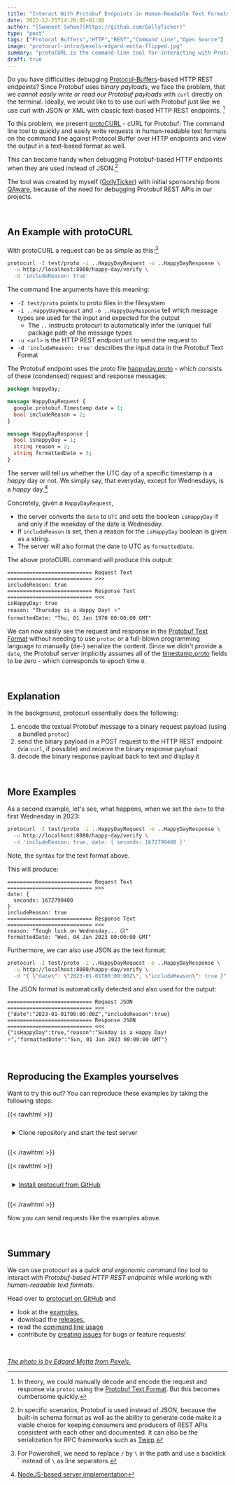 ```yaml
---
title: "Interact With Protobuf Endpoints in Human-Readable Text Formats Using protoCURL"
date: 2022-12-21T14:20:05+01:00
author: "[Swaneet Sahoo](https://github.com/GollyTicker)"
type: "post"
tags: ["Protocol Buffers","HTTP","REST","Command Line","Open Source"]
image: "protocurl-intro/pexels-edgard-motta-flipped.jpg"
summary: "protoCURL is the command-line tool for interacting with Protobuf over HTTP REST endpoints using human-readable text formats"
draft: true
---
```


Do you have difficulties debugging [Protocol-Buffers][Protocol-Buffers]-based HTTP REST endpoints? Since Protobuf uses *binary payloads*, we face the problem, that we *cannot easily write or read our Protobuf payloads* with `curl` directly on the terminal. Ideally, we would like to to use curl with Protobuf just like we use curl with JSON or XML with classic text-based HTTP REST endpoints. [^via-protoc]

[Protocol-Buffers]: https://developers.google.com/protocol-buffers

To this problem, we present [protoCURL][protoCURL] - cURL for Protobuf: The command line tool to quickly and easily write requests in human-readable text formats on the command line against Protocol Buffer over HTTP endpoints and view the output in a text-based format as well.

[protoCURL]: https://github.com/qaware/protocurl

This can become handy when debugging Protobuf-based HTTP endpoints when they are used instead of JSON.[^protobuf-uses]

The tool was created by myself ([GollyTicker](https://github.com/GollyTicker)) with initial sponsorship from [QAware](https://qaware.de), because of the need for debugging Protobuf REST APIs in our projects.


&nbsp; <!-- add artificial spacing -->
## An Example with protoCURL

With protoCURL a request can be as simple as this:[^powershell-syntax]
```bash
protocurl -I test/proto -i ..HappyDayRequest -o ..HappyDayResponse \
  -u http://localhost:8080/happy-day/verify \
  -d 'includeReason: true'
```

The command line arguments have this meaning:
* `-I test/proto` points to proto files in the filesystem
* `-i ..HappyDayRequest` and `-o ..HappyDayResponse` tell which message types are used for the input and expected for the output
    * The `..` instructs protocurl to automatically infer the (unique) full package path of the message types
* `-u <url>` is the HTTP REST endpoint url to send the request to
* `-d 'includeReason: true'` describes the input data in the Protobuf Text Format

The Protobuf endpoint uses the proto file [happyday.proto][happyday.proto] - which consists of these (condensed) request and response messages:

[happyday.proto]: https://github.com/qaware/protocurl/blob/main/test/proto/happyday.proto

```protobuf
package happyday;

message HappyDayRequest {
  google.protobuf.Timestamp date = 1;
  bool includeReason = 2;
}

message HappyDayResponse {
  bool isHappyDay = 1;
  string reason = 2;
  string formattedDate = 3;
}
```

The server will tell us whether the UTC day of a specific timestamp is a *happy* day or not. We simply say, that everyday, except for Wednesdays, is a *happy* day.[^test-server-code] 

Concretely, given a `HappyDayRequest`,
* the server converts the `date` to `UTC` and sets the boolean `isHappyDay` if and only if the weekday of the date is Wednesday.
* If `includeReason` is set, then a reason for the `isHappyDay` boolean is given as a string.
* The server will also format the date to UTC as `formattedDate`.


The above protoCURL command will produce this output:
```console
=========================== Request Text     =========================== >>>
includeReason: true
=========================== Response Text    =========================== <<<
isHappyDay: true
reason: "Thursday is a Happy Day! ⭐"
formattedDate: "Thu, 01 Jan 1970 00:00:00 GMT"
```

We can now easily see the request and response in the [Protobuf Text Format][protocurl-protobuf-text-format] without needing to use `protoc` or a full-blown programming language to manually (de-) serialize the content. Since we didn't provide a `date`, the Protobuf server implicitly assumes all of the [timestamp.proto][timestamp.proto] fields to be zero - which corresponds to epoch time `0`.

[protocurl-protobuf-text-format]: https://github.com/qaware/protocurl#protobuf-text-format

[timestamp.proto]: https://github.com/protocolbuffers/protobuf/blob/main/src/google/protobuf/timestamp.proto


&nbsp; <!-- add artificial spacing -->
## Explanation

In the background, protocurl essentially does the following:
1. encode the textual Protobuf message to a binary request payload (using a bundled `protoc`)
2. send the binary payload in a POST request to the HTTP REST endpoint (via `curl`, if possible) and receive the binary response payload
3. decode the binary response payload back to text and display it


&nbsp; <!-- add artificial spacing -->
## More Examples

As a second example, let's see, what happens, when we set the `date` to the first Wednesday in 2023:
```bash
protocurl -I test/proto -i ..HappyDayRequest -o ..HappyDayResponse \
  -u http://localhost:8080/happy-day/verify \
  -d 'includeReason: true, date: { seconds: 1672790400 }'
```
Note, the syntax for the text format above.

This will produce:
```console
=========================== Request Text     =========================== >>>
date: {
  seconds: 1672790400
}
includeReason: true
=========================== Response Text    =========================== <<<
reason: "Tough luck on Wednesday... 😕"
formattedDate: "Wed, 04 Jan 2023 00:00:00 GMT"
```

Furthermore, we can also use JSON as the text format:
```bash
protocurl -I test/proto -i ..HappyDayRequest -o ..HappyDayResponse \
  -u http://localhost:8080/happy-day/verify \
  -d "{ \"date\": \"2023-01-01T00:00:00Z\", \"includeReason\": true }"
```

The JSON format is automatically detected and also used for the output:
```console
=========================== Request JSON     =========================== >>>
{"date":"2023-01-01T00:00:00Z","includeReason":true}
=========================== Response JSON    =========================== <<<
{"isHappyDay":true,"reason":"Sunday is a Happy Day! ⭐","formattedDate":"Sun, 01 Jan 2023 00:00:00 GMT"}
```


&nbsp; <!-- add artificial spacing -->
## Reproducing the Examples yourselves

Want to try this out? You can reproduce these examples by taking the following steps:

{{< rawhtml >}}
  <details
    style="border:dashed var(--theme) 0.2em;
    border-radius: 1em;
    padding:0.8em;
    margin-bottom:1.2em"
    >
    <summary>Clone repository and start the test server</summary>
    In your macOS / Linux or Windows MinGW terminal, run:
    <code style="white-space:pre">

  # Clone the repository and enter the directory
  git clone protocurl
  cd protocurl

  # Ensure these are installed and available to you: bash, jq, zip, unzip and curl
  # e.g. sudo apt install bash jq zip unzip curl

  # Download the latest protoc binaries for the tests
  ./release/10-get-protoc-binaries.sh

  # Start server
  (source test/suite/setup.sh && startServer)
  </code>
</details>
{{< /rawhtml >}}


{{< rawhtml >}}
<details
  style="border:dashed var(--theme) 0.2em;
  border-radius: 1em;
  padding:0.8em;
  margin-bottom:1.2em"
  >
    <summary><a href="https://github.com/qaware/protocurl#install">Install protocurl from GitHub</a></summary>
    <p>
        Simply follow the <a href="https://github.com/qaware/protocurl#install">command line installation instructions</a>.
    </p>
    <p>
  When using windows, run <code>protocurl.exe</code> in Powershell or cmd instead of MinGW.
    </p>
    <p>
    If you use docker, then use the command
    <br/>
    <code style="white-space:pre">docker run -v /path/to/proto:/proto qaware/protocurl [...ARGS]</code>
    <br/>
    instead of
  <br/>
    <code style="white-space:pre">protocurl -I /path/to/proto [...ARGS]</code>
    </p>
</details>
{{< /rawhtml >}}

Now you can send requests like the examples above.


&nbsp; <!-- add artificial spacing -->
## Summary

We can use protocurl as a *quick and ergonomic command line* tool to interact with *Protobuf-based HTTP REST endpoints* while working with *human-readable text formats*.

Head over to [protocurl on GitHub](https://github.com/qaware/protocurl) and
* look at the [examples](https://github.com/qaware/protocurl/blob/main/EXAMPLES.md),
* download the [releases](https://github.com/qaware/protocurl/releases),
* read the [command line usage](https://github.com/qaware/protocurl/blob/main/doc/generated.usage.txt)
* contribute by [creating issues](https://github.com/qaware/protocurl/issues) for bugs or feature requests!

&nbsp; <!-- add artificial spacing -->

*[The photo is by Edgard Motta from Pexels.](https://www.pexels.com/photo/arrows-on-a-footpath-12081699/)*

[^protobuf-uses]: In specific scenarios, Protobuf is used instead of JSON, because the built-in schema format as well as the ability to generate code make it a viable choice for keeping consumers and producers of REST APIs consistent with each other and documented. It can also be the serialization for RPC frameworks such as [Twirp](https://github.com/twitchtv/twirp).

[^test-server-code]: [NodeJS-based server implementation](https://github.com/qaware/protocurl/blob/main/test/servers/server.ts)

[^powershell-syntax]: For Powershell, we need to replace `/` by `\` in the path and use a backtick \` instead of `\` as line separators.

[^via-protoc]: In theory, we could manually decode and encode the request and response via `protoc` using the [Protobuf Text Format](https://developers.google.com/protocol-buffers/docs/text-format-spec). But this becomes cumbersome quickly.
